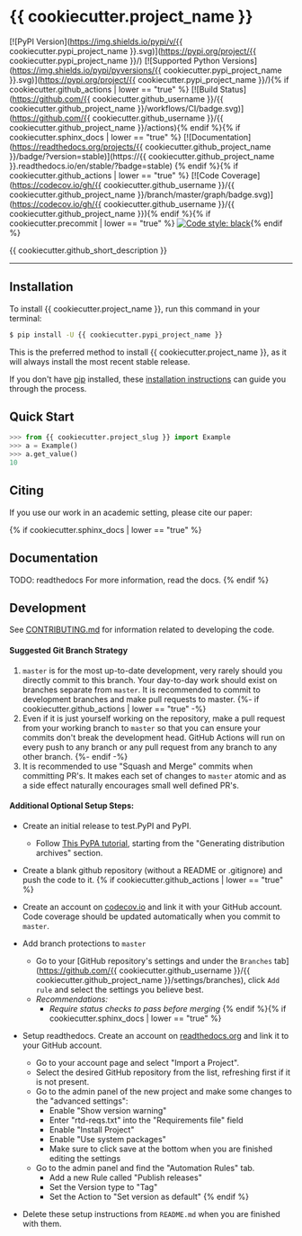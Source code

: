 # {{ cookiecutter.project_name }}

[![PyPI Version](https://img.shields.io/pypi/v/{{ cookiecutter.pypi_project_name }}.svg)](https://pypi.org/project/{{ cookiecutter.pypi_project_name }}/)
[![Supported Python Versions](https://img.shields.io/pypi/pyversions/{{ cookiecutter.pypi_project_name }}.svg)](https://pypi.org/project/{{ cookiecutter.pypi_project_name }}/){% if cookiecutter.github_actions | lower == "true" %}
[![Build Status](https://github.com/{{ cookiecutter.github_username }}/{{ cookiecutter.github_project_name }}/workflows/CI/badge.svg)](https://github.com/{{ cookiecutter.github_username }}/{{ cookiecutter.github_project_name }}/actions){% endif %}{% if cookiecutter.sphinx_docs | lower == "true" %}
[![Documentation](https://readthedocs.org/projects/{{ cookiecutter.github_project_name }}/badge/?version=stable)](https://{{ cookiecutter.github_project_name }}.readthedocs.io/en/stable/?badge=stable) {% endif %}{% if cookiecutter.github_actions | lower == "true" %}
[![Code Coverage](https://codecov.io/gh/{{ cookiecutter.github_username }}/{{ cookiecutter.github_project_name }}/branch/master/graph/badge.svg)](https://codecov.io/gh/{{ cookiecutter.github_username }}/{{ cookiecutter.github_project_name }}){% endif %}{% if cookiecutter.precommit | lower == "true" %}
[![Code style: black](https://img.shields.io/badge/code%20style-black-000000.svg)](https://github.com/psf/black){% endif %}

{{ cookiecutter.github_short_description }}

---

## Installation

To install {{ cookiecutter.project_name }}, run this command in your terminal:

```bash
$ pip install -U {{ cookiecutter.pypi_project_name }}
```

This is the preferred method to install {{ cookiecutter.project_name }}, as it will always install the most recent stable release.

If you don't have [pip](https://pip.pypa.io) installed, these [installation instructions](http://docs.python-guide.org/en/latest/starting/installation/) can guide
you through the process.

## Quick Start
```python
>>> from {{ cookiecutter.project_slug }} import Example
>>> a = Example()
>>> a.get_value()
10

```

## Citing
If you use our work in an academic setting, please cite our paper:

{% if cookiecutter.sphinx_docs | lower == "true" %}
## Documentation
TODO: readthedocs
For more information, read the docs.
{% endif %}

## Development
See [CONTRIBUTING.md](CONTRIBUTING.md) for information related to developing the code.

#### Suggested Git Branch Strategy
1. `master` is for the most up-to-date development, very rarely should you directly commit to this branch. Your day-to-day work should exist on branches separate from `master`. It is recommended to commit to development branches and make pull requests to master.
{%- if cookiecutter.github_actions | lower == "true" -%}
3. Even if it is just yourself working on the repository, make a pull request from your working branch to `master` so that you can ensure your commits don't break the development head. GitHub Actions will run on every push to any branch or any pull request from any branch to any other branch.
{%- endif -%}
4. It is recommended to use "Squash and Merge" commits when committing PR's. It makes each set of changes to `master`
atomic and as a side effect naturally encourages small well defined PR's.


#### Additional Optional Setup Steps:
* Create an initial release to test.PyPI and PyPI.
    * Follow [This PyPA tutorial](https://packaging.python.org/tutorials/packaging-projects/#generating-distribution-archives), starting from the "Generating distribution archives" section.

* Create a blank github repository (without a README or .gitignore) and push the code to it.
{% if cookiecutter.github_actions | lower == "true" %}
* Create an account on [codecov.io](https://codecov.io/) and link it with your GitHub account. Code coverage should be updated automatically when you commit to `master`.
* Add branch protections to `master`
    * Go to your [GitHub repository's settings and under the `Branches` tab](https://github.com/{{ cookiecutter.github_username }}/{{ cookiecutter.github_project_name }}/settings/branches), click `Add rule` and select the
    settings you believe best.
    * _Recommendations:_
      * _Require status checks to pass before merging_
{% endif %}{% if cookiecutter.sphinx_docs | lower == "true" %}
* Setup readthedocs. Create an account on [readthedocs.org](https://readthedocs.org/) and link it to your GitHub account.
    * Go to your account page and select "Import a Project".
    * Select the desired GitHub repository from the list, refreshing first if it is not present.
    * Go to the admin panel of the new project and make some changes to the "advanced settings":
        * Enable "Show version warning"
        * Enter "rtd-reqs.txt" into the "Requirements file" field
        * Enable "Install Project"
        * Enable "Use system packages"
        * Make sure to click save at the bottom when you are finished editing the settings
    * Go to the admin panel and find the "Automation Rules" tab.
        * Add a new Rule called "Publish releases"
        * Set the Version type to "Tag"
        * Set the Action to "Set version as default"
{% endif %}
* Delete these setup instructions from `README.md` when you are finished with them.
